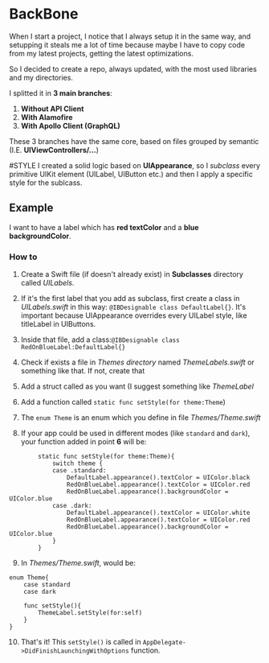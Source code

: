 # BackBone

When I start a project, I notice that I always setup it in the same way, and setupping it steals me a lot of time because maybe I have to copy code from my latest projects, getting the latest optimizations.

So I decided to create a repo, always updated, with the most used libraries and my directories.

I splitted it in **3 main branches**:

1. **Without API Client**
2. **With Alamofire**
3. **With Apollo Client (GraphQL)**

These 3 branches have the same core, based on files grouped by semantic (I.E. **UIViewControllers/...**)


#STYLE
I created a solid logic based on **UIAppearance**, so I *subclass* every primitive UIKit element (UILabel, UIButton etc.) and then I apply a specific style for the sublcass.

## **Example**

I want to have a label which has **red textColor** and a **blue backgroundColor**.

### How to

1) Create a Swift file (if doesn't already exist) in **Subclasses** directory called *UILabels*.

2) If it's the first label that you add as subclass, first create a class in *UILabels.swift* in this way: `@IBDesignable class DefaultLabel{}`. It's important because UIAppearance overrides every UILabel style, like titleLabel in UIButtons.

3) Inside that file, add a class:`@IBDesignable class RedOnBlueLabel:DefaultLabel{}`

4) Check if exists a file in *Themes directory* named *ThemeLabels.swift* or something like that. If not, create that

5) Add a struct called as you want (I suggest something like *ThemeLabel*

6) Add a function called `static func setStyle(for theme:Theme`)

7) The `enum Theme` is an enum which you define in file *Themes/Theme.swift*

8) If your app could be used in different modes (like `standard` and `dark`), your function added in point **6** will be:

```
		static func setStyle(for theme:Theme){
   			switch theme {
        	case .standard:
				DefaultLabel.appearance().textColor = UIColor.black
				RedOnBlueLabel.appearance().textColor = UIColor.red
				RedOnBlueLabel.appearance().backgroundColor = UIColor.blue
			case .dark:
				DefaultLabel.appearance().textColor = UIColor.white
				RedOnBlueLabel.appearance().textColor = UIColor.red
				RedOnBlueLabel.appearance().backgroundColor = UIColor.blue
			}
		}
```

9) In *Themes/Theme.swift*, would be:

```
enum Theme{
    case standard
    case dark
    
    func setStyle(){
        ThemeLabel.setStyle(for:self)
    }
}

```

10) That's it! This `setStyle()` is called in `AppDelegate->DidFinishLaunchingWithOptions` function.